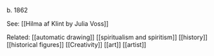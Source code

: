 b. 1862

See:
[[Hilma af Klint by Julia Voss]]


Related:
[[automatic drawing]]
[[spiritualism and spiritism]]
[[history]]
[[historical figures]]
[[Creativity]]
[[art]]
[[artist]]